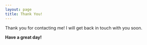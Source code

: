 ```yaml
---
layout: page
title: Thank You!
---
```


Thank you for contacting me! I will get back in touch with you soon.

**Have a great day!**
